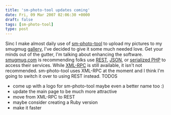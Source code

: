 ```yaml
---
title: 'sm-photo-tool updates coming'
date: Fri, 09 Mar 2007 02:06:30 +0000
draft: false
tags: [sm-photo-tool]
type: post
---
```


Sinc I make almost daily use of [sm-photo-tool](http://sm-photo-tool.sourceforge.net/) to upload my pictures to my smugmug [gallery](http://familiarodriguez.smugmug.com/), I've decided to give it some much needed love. Get your minds out of the gutter, I'm talking about enhancing the software. [smugmug.com](http://smugmug.jot.com/API) is recommending folks use [REST](http://smugmug.jot.com/WikiHome/REST), [JSON](http://smugmug.jot.com/WikiHome/JSON), or [serialized PHP](http://smugmug.jot.com/SerializedPHP) to access their services. While [XML-RPC](http://smugmug.jot.com/WikiHome/XML-RPC) is still available, it isn't not recommended. sm-photo-tool uses XML-RPC at the moment and I think I'm going to switch it over to using REST instead. TODOS

*   come up with a logo for sm-photo-tool maybe even a better name too :)
*   update the main page to be much more attractive
*   move from XML-RPC to REST
*   maybe consider creating a Ruby version
*   make it faster